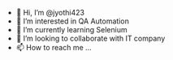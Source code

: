 - 👋 Hi, I’m @jyothi423
- 👀 I’m interested in QA Automation 
- 🌱 I’m currently learning Selenium
- 💞️ I’m looking to collaborate with IT company
- 📫 How to reach me ...

<!---
jyothi423/jyothi423 is a ✨ special ✨ repository because its `README.md` (this file) appears on your GitHub profile.
You can click the Preview link to take a look at your changes.
--->
